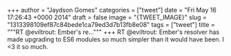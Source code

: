 
+++
author = "Jaydson Gomes"
categories = ["tweet"]
date = "Fri May 16 17:26:43 +0000 2014"
draft = false
image = "{TWEET_IMAGE}"
slug = "1313398109ef87c84bede1ca79ed3d7b13fb8e08"
tags = ["tweet"]
title = """RT @eviltrout: Ember's re..."""
+++
RT @eviltrout: Ember's resolver has made upgrading to ES6 modules so much simpler than it would have been. I &lt;3 it so much.
